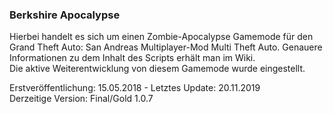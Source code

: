 ### Berkshire Apocalypse
Hierbei handelt es sich um einen Zombie-Apocalypse Gamemode für den Grand Theft Auto: San Andreas Multiplayer-Mod Multi Theft Auto. Genauere Informationen zu dem Inhalt des Scripts erhält man im Wiki.   
Die aktive Weiterentwicklung von diesem Gamemode wurde eingestellt.

Erstveröffentlichung: 15.05.2018 - Letztes Update: 20.11.2019   
Derzeitige Version: Final/Gold 1.0.7
